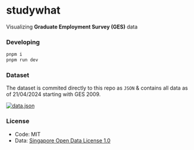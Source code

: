 # studywhat

Visualizing **Graduate Employment Survey (GES)** data

### Developing

```bash
pnpm i
pnpm run dev
```

### Dataset

The dataset is commited directly to this repo as `JSON` & contains all data as of 21/04/2024 starting with GES 2009.

[![data.json](https://img.shields.io/badge/dataset-data.json-green)](src/lib/data.json)

### License

- Code: MIT
- Data: [Singapore Open Data License 1.0](https://beta.data.gov.sg/open-data-license)
